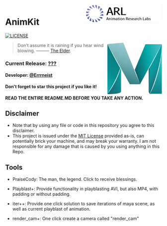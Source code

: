 <img align="right" src="https://github.com/Errrneist/AnimKit/blob/master/IMG/arl_logo.png" alt="ARL" width="250">

# AnimKit
[![LICENSE](https://img.shields.io/badge/license-Anti%20996-blue.svg)](https://github.com/996icu/996.ICU/blob/master/LICENSE)

<img align="right" src="https://github.com/Errrneist/AnimKit/blob/master/IMG/maya_icon.png" alt="Maya" width="175">


> Don't assume it is raining if you hear wind blowing. ——— [The Elder](https://hongjunwu.com/elder/).    
### Current Release: [???](https://github.com/Errrneist/AnimKit/releases)
#### Developer: [@Errrneist](https://www.tonymacx86.com/members/errrneist.1550861/)
#### Don't forget to star this project if you like it! 
#### READ THE ENTIRE README.MD BEFORE YOU TAKE ANY ACTION.


## Disclaimer
* Note that by using any file or code in this repository you agree to this disclaimer.
* This project is issued under the [MIT License](https://opensource.org/licenses/MIT) provided as-is, can potentially brick your machine, and may break your warranty. I am not responsible for any damage that is caused by you using anything in this Repo.

## Tools
* PraiseCody: The man, the legend. Click to receive blessings.


* Playblast+: Provide functionality in playblasting AVI, but also MP4, with padding or without padding.
* iter++: Provide one click solution to save iterations of maya scene, as well as current playblast of animation.
* render_cam+: One click create a camera called "render_cam"

